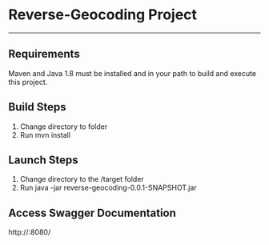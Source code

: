# Reverse-Geocoding Project
---

## Requirements

Maven and Java 1.8 must be installed and in your path to build and execute this project.

## Build Steps

1. Change directory to <project root> folder
2. Run mvn install

## Launch Steps

1. Change directory to the <project root>/target folder
2. Run java -jar reverse-geocoding-0.0.1-SNAPSHOT.jar

## Access Swagger Documentation

http://<API Host>:8080/